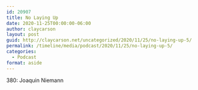 ```yaml
---
id: 20907
title: No Laying Up
date: 2020-11-25T00:00:00-06:00
author: claycarson
layout: post
guid: http://claycarson.net/uncategorized/2020/11/25/no-laying-up-5/
permalink: /timeline/media/podcast/2020/11/25/no-laying-up-5/
categories:
  - Podcast
format: aside
---
```

<div class="media-details">380: Joaquin Niemann</div>

<div class="media-creator"></div>

<div class="media-rating"></div>